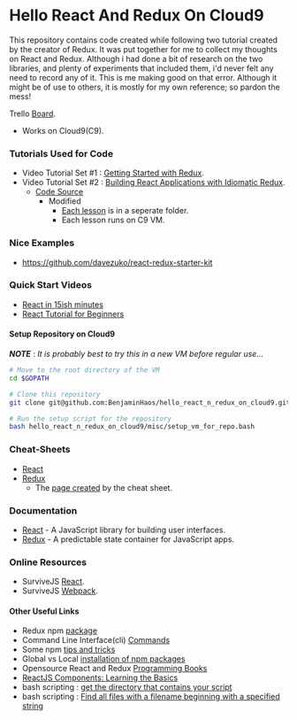 # Hello React And Redux On Cloud9

This repository contains code created while following two tutorial created by the creator of Redux. It was put together for me to collect my thoughts on React and Redux. Although i had done a bit of research on the two libraries, and plenty of experiments that included them, i'd never felt any need to record any of it. This is me making good on that error. Although it might be of use to others, it is mostly for my own reference; so pardon the mess!

Trello <a href="https://trello.com/b/Q43SA5c3" target="_blank">Board</a>.

* Works on Cloud9(C9).

### Tutorials Used for Code

* Video Tutorial Set #1 : [Getting Started with Redux](https://egghead.io/courses/getting-started-with-redux).
* Video Tutorial Set #2 : [Building React Applications with Idiomatic Redux](https://egghead.io/courses/building-react-applications-with-idiomatic-redux).
    * [Code Source](https://github.com/gaearon/todos)
        * Modified
            * [Each lesson](https://github.com/BenjaminHaos/hello_react_n_redux_on_cloud9/tree/master/tutorial_2) is in a seperate folder.
            * Each lesson runs on C9 VM.

### Nice Examples

* https://github.com/davezuko/react-redux-starter-kit

### Quick Start Videos

* [React in 15ish minutes](https://www.youtube.com/watch?v=PGUMRVowdv8)
* [React Tutorial for Beginners](https://www.youtube.com/watch?v=ZnRFerIP8aA)

#### Setup Repository on Cloud9

***NOTE*** : *It is probably best to try this in a new VM before regular use...*

```bash
# Move to the root directory of the VM
cd $GOPATH 

# Clone this repository
git clone git@github.com:BenjaminHaos/hello_react_n_redux_on_cloud9.git

# Run the setup script for the repository
bash hello_react_n_redux_on_cloud9/misc/setup_vm_for_repo.bash
```

### Cheat-Sheets

* [React](https://benjaminhaos.github.io/hello_react_n_redux_on_cloud9/documents/egghead-react-cheat-sheet-0-14-7.pdf)
* [Redux](https://benjaminhaos.github.io/hello_react_n_redux_on_cloud9/documents/redux_cheat_sheet/egghead-redux-cheat-sheet-3-2-1.pdf)
    * The [page created](https://benjaminhaos.github.io/hello_react_n_redux_on_cloud9/documents/redux_cheat_sheet/build/index.html) by the cheat sheet.

### Documentation

* [React](https://facebook.github.io/react/) - A JavaScript library for building user interfaces.
* [Redux](http://redux.js.org/) - A predictable state container for JavaScript apps.

### Online Resources

* SurviveJS [React](https://survivejs.com/react/).
* SurviveJS [Webpack](https://survivejs.com/webpack/).


#### Other Useful Links

* Redux npm [package](https://www.npmjs.com/package/redux)
* Command Line Interface(cli) [Commands](https://docs.npmjs.com/cli/npm)
* Some npm [tips and tricks](https://nodesource.com/blog/eleven-npm-tricks-that-will-knock-your-wombat-socks-off/)
* Global vs Local [installation of npm packages](https://nodejs.org/en/blog/npm/npm-1-0-global-vs-local-installation/)
* Opensource React and Redux [Programming Books](https://github.com/vhf/free-programming-books/blob/master/javascript-frameworks-resources.md#redux)
* [ReactJS Components: Learning the Basics](https://scotch.io/tutorials/reactjs-components-learning-the-basics)
* bash scripting : [get the directory that contains your script](http://www.ostricher.com/2014/10/the-right-way-to-get-the-directory-of-a-bash-script/)
* bash scripting : [Find all files with a filename beginning with a specified string](http://stackoverflow.com/questions/4034896/find-all-files-with-a-filename-beginning-with-a-specified-string-which-may-match)
